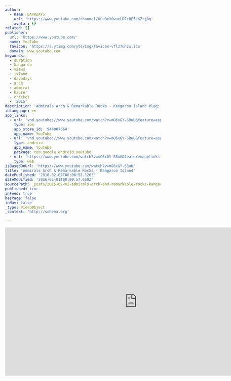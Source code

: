 ```yaml
---
author:
  - name: DAVODAYS
    url: 'https://www.youtube.com/channel/UCe8eY0wueLD7cbE5L6Zrj0g'
    avatar: {}
related: []
publisher:
  url: 'https://www.youtube.com/'
  name: YouTube
  favicon: 'https://s.ytimg.com/yts/img/favicon-vflz7uhzw.ico'
  domain: www.youtube.com
keywords:
  - duration
  - kangaroo
  - views
  - island
  - davodays
  - arch
  - admiral
  - hauser
  - cricket
  - '2015'
description: 'Admirals Arch & Remarkable Rocks - Kangaroo Island Vlog: 21 Music: https://soundcloud.com/oshi/kali-uchi'
inLanguage: en
app_links:
  - url: 'vnd.youtube://www.youtube.com/watch?v=mO6xGY-SRuU&feature=applinks'
    type: ios
    app_store_id: '544007664'
    app_name: YouTube
  - url: 'vnd.youtube://www.youtube.com/watch?v=mO6xGY-SRuU&feature=applinks'
    type: android
    app_name: YouTube
    package: com.google.android.youtube
  - url: 'https://www.youtube.com/watch?v=mO6xGY-SRuU&feature=applinks'
    type: web
isBasedOnUrl: 'https://www.youtube.com/watch?v=mO6xGY-SRuU'
title: 'Admirals Arch & Remarkable Rocks - Kangaroo Island'
datePublished: '2016-02-02T00:00:52.126Z'
dateModified: '2016-02-01T09:09:57.650Z'
sourcePath: _posts/2016-02-02-admirals-arch-and-remarkable-rocks-kangaroo-island.md
published: true
inFeed: true
hasPage: false
inNav: false
_type: VideoObject
_context: 'http://schema.org'

---
```

<iframe src="https://cdn.embedly.com/widgets/media.html?src=https%3A%2F%2Fwww.youtube.com%2Fembed%2FmO6xGY-SRuU%3Ffeature%3Doembed&amp;url=https%3A%2F%2Fwww.youtube.com%2Fwatch%3Fv%3DmO6xGY-SRuU&amp;image=https%3A%2F%2Fi.ytimg.com%2Fvi%2FmO6xGY-SRuU%2Fhqdefault.jpg&amp;key=b7d04c9b404c499eba89ee7072e1c4f7&amp;type=text%2Fhtml&amp;schema=youtube" width="854" height="480" scrolling="no" frameborder="0" allowfullscreen="allowfullscreen" style=""></iframe>